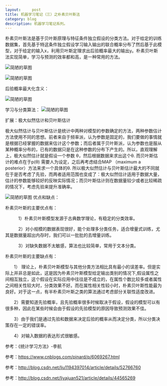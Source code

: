 ```yaml
---
layout:     post
title: 机器学习笔记（三）之朴素贝叶斯法
category: blog
description: 机器学习笔记系列。
---
```





  朴素贝叶斯法是基于贝叶斯原理与特征条件独立假设的分类方法。对于给定的训练数据集，首先基于特这条件独立假设学习输入输出的联合概率分布了然后基于此模型，对于给定的输入x，利用贝叶斯定理求出后验概率最大的输出y。朴素贝叶斯法实现简单，学习与预测的效率都和高，是一种常用的方法。

![简陋的草图](https://img-blog.csdn.net/20180112161448586?watermark/2/text/aHR0cDovL2Jsb2cuY3Nkbi5uZXQveXVpaDM0NA==/font/5a6L5L2T/fontsize/400/fill/I0JBQkFCMA==/dissolve/70/gravity/SouthEast)

![简陋的草图](https://img-blog.csdn.net/20180112161504173?watermark/2/text/aHR0cDovL2Jsb2cuY3Nkbi5uZXQveXVpaDM0NA==/font/5a6L5L2T/fontsize/400/fill/I0JBQkFCMA==/dissolve/70/gravity/SouthEast)


后验概率最大化含义：

![简陋的草图](https://img-blog.csdn.net/20160701000922803?watermark/2/text/aHR0cDovL2Jsb2cuY3Nkbi5uZXQv/font/5a6L5L2T/fontsize/400/fill/I0JBQkFCMA==/dissolve/70/gravity/Center)

学习与分类算法：
![简陋的草图](https://img-blog.csdn.net/20180112162400812?watermark/2/text/aHR0cDovL2Jsb2cuY3Nkbi5uZXQveXVpaDM0NA==/font/5a6L5L2T/fontsize/400/fill/I0JBQkFCMA==/dissolve/70/gravity/SouthEast)

扩展：极大似然估计和贝叶斯估计



极大似然估计与贝叶斯估计是统计中两种对模型的参数确定的方法，两种参数估计方法使用不同的思想。前者来自于频率派，认为参数是固定的，我们要做的事情就是根据已经掌握的数据来估计这个参数；而后者属于贝叶斯派，认为参数也是服从某种概率分布的，已有的数据只是在这种参数的分布下产生的。所以，直观理解上，极大似然估计就是假设一个参数 θ，然后根据数据来求出这个θ. 而贝叶斯估计的难点在于p(θ) 需要人为设定，之后再考虑结合MAP （maximum a posterior）方法来求一个具体的θ. 
所以极大似然估计与贝叶斯估计最大的不同就在于是否考虑了先验，而两者适用范围也变成了：极大似然估计适用于数据大量，估计的参数能够较好的反映实际情况；而贝叶斯估计则在数据量较少或者比较稀疏的情况下，考虑先验来提升准确率。

![简陋的草图](https://img-blog.csdn.net/20180112162900725?watermark/2/text/aHR0cDovL2Jsb2cuY3Nkbi5uZXQveXVpaDM0NA==/font/5a6L5L2T/fontsize/400/fill/I0JBQkFCMA==/dissolve/70/gravity/SouthEast)
优点和缺点：



朴素贝叶斯的主要优点有：

　　　1）朴素贝叶斯模型发源于古典数学理论，有稳定的分类效率。

　　　2）对小规模的数据表现很好，能个处理多分类任务，适合增量式训练，尤其是数据量超出内存时，我们可以一批批的去增量训练。

　　　3）对缺失数据不太敏感，算法也比较简单，常用于文本分类。

朴素贝叶斯的主要缺点有：　　　

　　1） 理论上，朴素贝叶斯模型与其他分类方法相比具有最小的误差率。但是实际上并非总是如此，这是因为朴素贝叶斯模型给定输出类别的情况下,假设属性之间相互独立，这个假设在实际应用中往往是不成立的，在属性个数比较多或者属性之间相关性较大时，分类效果不好。而在属性相关性较小时，朴素贝叶斯性能最为良好。对于这一点，有半朴素贝叶斯之类的算法通过考虑部分关联性适度改进。

　　2）需要知道先验概率，且先验概率很多时候取决于假设，假设的模型可以有很多种，因此在某些时候会由于假设的先验模型的原因导致预测效果不佳。

　　3）由于我们是通过先验和数据来决定后验的概率从而决定分类，所以分类决策存在一定的错误率。

　　4）对输入数据的表达形式很敏感。





参考：《统计学习方法》-李航

参考：https://www.cnblogs.com/pinard/p/6069267.html

参考：http://blog.csdn.net/liu1194397014/article/details/52766760

参考：http://blog.csdn.net/liyajuan521/article/details/44565269
